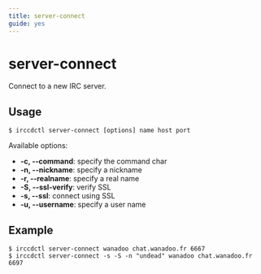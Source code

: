 ```yaml
---
title: server-connect
guide: yes
---
```


# server-connect

Connect to a new IRC server.

## Usage

````nohighlight
$ irccdctl server-connect [options] name host port
````

Available options:

- **-c, --command**: specify the command char
- **-n, --nickname**: specify a nickname
- **-r, --realname**: specify a real name
- **-S, --ssl-verify**: verify SSL
- **-s, --ssl**: connect using SSL
- **-u, --username**: specify a user name

## Example

````nohighlight
$ irccdctl server-connect wanadoo chat.wanadoo.fr 6667
$ irccdctl server-connect -s -S -n "undead" wanadoo chat.wanadoo.fr 6697
````
